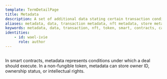 ```yaml
---
template: TermDetailPage
title: Metadata
description: A set of additional data stating certain transaction conditions or owner details.
aliases: metadata, data, transaction metadata, nft metadata, store metadata on blockchain, cardano metadata size limit, cardano token metadata, token metadata, smart contract metadata, cardano smart contract metadata
keywords: metadata, data, transaction, nft, token, smart, contracts, cardano, blockchain
identities: 
    - id: wael-ivie
      role: author
---
```


##

In smart contracts, metadata represents conditions under which a deal should execute. In a non-fungible token, metadata can store owner ID, ownership status, or intellectual rights.